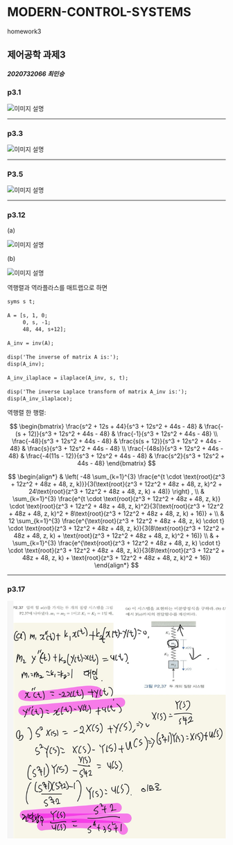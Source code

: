 # MODERN-CONTROL-SYSTEMS
homework3

## 제어공학 과제3                    
##### 2020732066 최민승

### p3.1

![이미지 설명](https://github.com/minseong124123123/modern-control-systems-3/blob/331ecd8eeced5b047ffa647d7b3e3ff9347dc8e1/P3.1.png)

---

### p3.3

![이미지 설명](https://github.com/minseong124123123/modern-control-systems-3/blob/594a6742d7ae689c66514788d456d8abf0f69ba9/P3.3.png)

---

### P3.5

![이미지 설명](https://github.com/minseong124123123/modern-control-systems-3/blob/b9d866c0032cbec9dd04dfed40658f6100db0781/P3.5.png)

---

### p3.12

(a)

![이미지 설명](https://github.com/minseong124123123/modern-control-systems-3/blob/7cd98979128163db65ca1f616cd258e8d82d0b24/P3.12(a).png)

(b)

![이미지 설명](https://github.com/minseong124123123/modern-control-systems-3/blob/755b279d1094ab4e97b59f8092929391a083eaa9/P3.12(b).png)

역행렬과 역라플라스를 매트랩으로 하면

```
syms s t;  

A = [s, 1, 0; 
     0, s, -1; 
     48, 44, s+12];

A_inv = inv(A);

disp('The inverse of matrix A is:');
disp(A_inv);

A_inv_ilaplace = ilaplace(A_inv, s, t); 

disp('The inverse Laplace transform of matrix A_inv is:');
disp(A_inv_ilaplace);

```
역행렬 한 행렬:

$$
\begin{bmatrix}
\frac{s^2 + 12s + 44}{s^3 + 12s^2 + 44s - 48} & \frac{-(s + 12)}{s^3 + 12s^2 + 44s - 48} & \frac{-1}{s^3 + 12s^2 + 44s - 48} \\
\frac{-48}{s^3 + 12s^2 + 44s - 48} & \frac{s(s + 12)}{s^3 + 12s^2 + 44s - 48} & \frac{s}{s^3 + 12s^2 + 44s - 48} \\
\frac{-(48s)}{s^3 + 12s^2 + 44s - 48} & \frac{-4(11s - 12)}{s^3 + 12s^2 + 44s - 48} & \frac{s^2}{s^3 + 12s^2 + 44s - 48}
\end{bmatrix}
$$

$$
\begin{align*}
& \left( -48 \sum_{k=1}^{3} \frac{e^{t \cdot \text{root}(z^3 + 12z^2 + 48z + 48, z, k)}}{3(\text{root}(z^3 + 12z^2 + 48z + 48, z, k)^2 + 24\text{root}(z^3 + 12z^2 + 48z + 48, z, k) + 48)} \right) , \\
& \sum_{k=1}^{3} \frac{e^{t \cdot \text{root}(z^3 + 12z^2 + 48z + 48, z, k)} \cdot \text{root}(z^3 + 12z^2 + 48z + 48, z, k)^2}{3(\text{root}(z^3 + 12z^2 + 48z + 48, z, k)^2 + 8\text{root}(z^3 + 12z^2 + 48z + 48, z, k) + 16)} + \\
& 12 \sum_{k=1}^{3} \frac{e^{\text{root}(z^3 + 12z^2 + 48z + 48, z, k) \cdot t} \cdot \text{root}(z^3 + 12z^2 + 48z + 48, z, k)}{3(8\text{root}(z^3 + 12z^2 + 48z + 48, z, k) + \text{root}(z^3 + 12z^2 + 48z + 48, z, k)^2 + 16)} \\
& + \sum_{k=1}^{3} \frac{e^{\text{root}(z^3 + 12z^2 + 48z + 48, z, k) \cdot t} \cdot \text{root}(z^3 + 12z^2 + 48z + 48, z, k)}{3(8\text{root}(z^3 + 12z^2 + 48z + 48, z, k) + \text{root}(z^3 + 12z^2 + 48z + 48, z, k)^2 + 16)}
\end{align*}
$$


---

### p3.17

![이미지 설명](https://github.com/minseong124123123/modern-contreol-systems/blob/1d4620c873e240fd89365f4a429e9479e6e81bab/P2.37.png)
